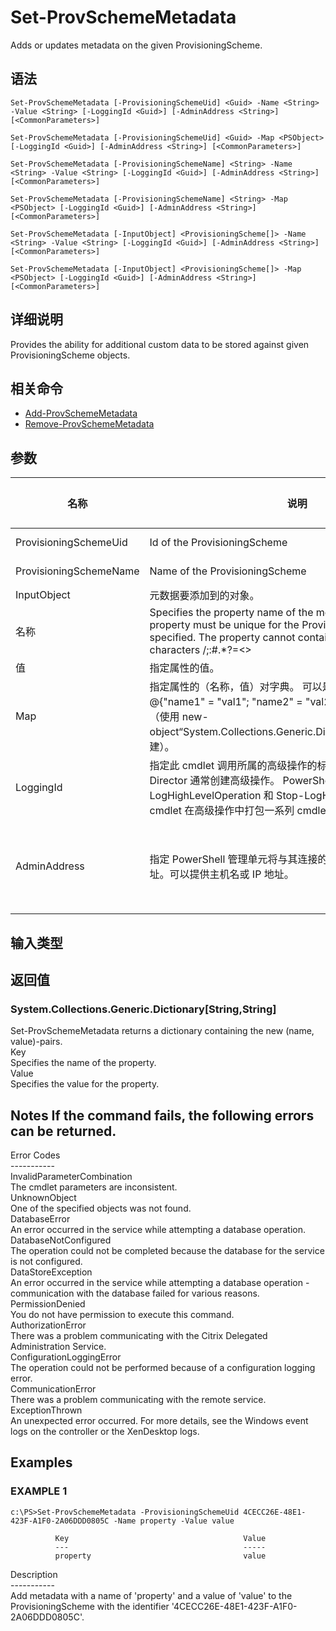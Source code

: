 # Set-ProvSchemeMetadata

Adds or updates metadata on the given ProvisioningScheme.

## 语法

    Set-ProvSchemeMetadata [-ProvisioningSchemeUid] <Guid> -Name <String> -Value <String> [-LoggingId <Guid>] [-AdminAddress <String>] [<CommonParameters>]
    
    Set-ProvSchemeMetadata [-ProvisioningSchemeUid] <Guid> -Map <PSObject> [-LoggingId <Guid>] [-AdminAddress <String>] [<CommonParameters>]
    
    Set-ProvSchemeMetadata [-ProvisioningSchemeName] <String> -Name <String> -Value <String> [-LoggingId <Guid>] [-AdminAddress <String>] [<CommonParameters>]
    
    Set-ProvSchemeMetadata [-ProvisioningSchemeName] <String> -Map <PSObject> [-LoggingId <Guid>] [-AdminAddress <String>] [<CommonParameters>]
    
    Set-ProvSchemeMetadata [-InputObject] <ProvisioningScheme[]> -Name <String> -Value <String> [-LoggingId <Guid>] [-AdminAddress <String>] [<CommonParameters>]
    
    Set-ProvSchemeMetadata [-InputObject] <ProvisioningScheme[]> -Map <PSObject> [-LoggingId <Guid>] [-AdminAddress <String>] [<CommonParameters>]
    

## 详细说明

Provides the ability for additional custom data to be stored against given ProvisioningScheme objects.

## 相关命令

- [Add-ProvSchemeMetadata](Add-ProvSchemeMetadata.html)
- [Remove-ProvSchemeMetadata](Remove-ProvSchemeMetadata.html)

## 参数

| 名称                     | 说明                                                                                                                                                                                                  | 是否必需？  | 管道输入                           | 默认值                                   |
| ---------------------- | --------------------------------------------------------------------------------------------------------------------------------------------------------------------------------------------------- | ------ | ------------------------------ | ------------------------------------- |
| ProvisioningSchemeUid  | Id of the ProvisioningScheme                                                                                                                                                                        | true   | true (ByValue, ByPropertyName) |                                       |
| ProvisioningSchemeName | Name of the ProvisioningScheme                                                                                                                                                                      | true   | true (ByValue, ByPropertyName) |                                       |
| InputObject            | 元数据要添加到的对象。                                                                                                                                                                                         | true   | true (ByValue)                 |                                       |
| 名称                     | Specifies the property name of the metadata to be added. The property must be unique for the ProvisioningScheme specified. The property cannot contain any of the following characters \/;:#.*?=<> | []()"' | true                           | false |                               |
| 值                      | 指定属性的值。                                                                                                                                                                                             | true   | false                          |                                       |
| Map                    | 指定属性的（名称，值）对字典。 可以是哈希表（使用 @{"name1" = "val1"; "name2" = "val2"} 创建）或字符串字典（使用 new-object“System.Collections.Generic.Dictionary[String,String]”创建）。                                                   | true   | true (ByValue)                 |                                       |
| LoggingId              | 指定此 cmdlet 调用所属的高级操作的标识符。 Citrix Studio 和 Director 通常创建高级操作。 PowerShell 脚本也可以借助 Start-LogHighLevelOperation 和 Stop-LogHighLevelOperation cmdlet 在高级操作中打包一系列 cmdlet 调用。                              | false  | false                          |                                       |
| AdminAddress           | 指定 PowerShell 管理单元将与其连接的 XenDesktop 控制器的地址。可以提供主机名或 IP 地址。                                                                                                                                          | false  | false                          | Localhost。一旦有 cmdlet 提供了某个值，此值将变为默认值。 |

## 输入类型

### 

## 返回值

### System.Collections.Generic.Dictionary[String,String]  
Set-ProvSchemeMetadata returns a dictionary containing the new (name, value)-pairs.  
Key <string>  
Specifies the name of the property.  
Value <string>  
Specifies the value for the property.

## Notes If the command fails, the following errors can be returned.  
Error Codes  
\---\---\-----  
InvalidParameterCombination  
The cmdlet parameters are inconsistent.  
UnknownObject  
One of the specified objects was not found.  
DatabaseError  
An error occurred in the service while attempting a database operation.  
DatabaseNotConfigured  
The operation could not be completed because the database for the service is not configured.  
DataStoreException  
An error occurred in the service while attempting a database operation - communication with the database failed for various reasons.  
PermissionDenied  
You do not have permission to execute this command.  
AuthorizationError  
There was a problem communicating with the Citrix Delegated Administration Service.  
ConfigurationLoggingError  
The operation could not be performed because of a configuration logging error.  
CommunicationError  
There was a problem communicating with the remote service.  
ExceptionThrown  
An unexpected error occurred. For more details, see the Windows event logs on the controller or the XenDesktop logs.

## Examples

### EXAMPLE 1

    c:\PS>Set-ProvSchemeMetadata -ProvisioningSchemeUid 4CECC26E-48E1-423F-A1F0-2A06DDD0805C -Name property -Value value
    
              Key                                       Value
              ---                                       -----
              property                                  value
    

Description  
\---\---\-----  
Add metadata with a name of 'property' and a value of 'value' to the ProvisioningScheme with the identifier '4CECC26E-48E1-423F-A1F0-2A06DDD0805C'.